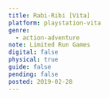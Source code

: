 ```yaml
---
title: Rabi-Ribi [Vita]
platform: playstation-vita
genre:
  - action-adventure
note: Limited Run Games
digital: false
physical: true
guide: false
pending: false
posted: 2019-02-28
---
```

